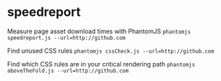 speedreport
===========

Measure page asset download times with PhantomJS
```phantomjs speedreport.js --url=http://github.com```

Find unused CSS rules
```phantomjs cssCheck.js --url=http://github.com```

Find which CSS rules are in your critical rendering path
```phantomjs aboveTheFold.js --url=http://github.com```


